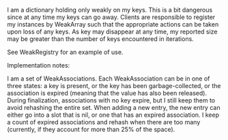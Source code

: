 I am a dictionary holding only weakly on my keys. This is a bit dangerous since at any time my keys can go away. Clients are responsible to register my instances by WeakArray such that the appropriate actions can be taken upon loss of any keys. As key may disappear at any time, my reported size may be greater than the number of keys encountered in iterations.See WeakRegistry for an example of use.Implementation notes:I am a set of WeakAssociations. Each WeakAssociation can be in one of three states: a key is present, or the key has been garbage-collected, or the association is expired (meaning that the value has also been released). During finalization, associations with no key expire, but I still keep them to avoid rehashing the entire set. When adding a new entry, the new entry can either go into a slot that is nil, or one that has an expired association. I keep a count of expired associations and rehash when there are too many (currently, if they account for more than 25% of the space).